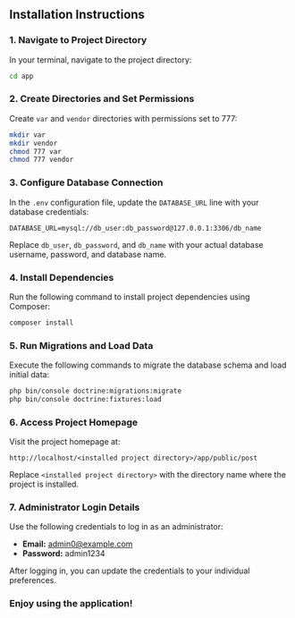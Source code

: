 ## Installation Instructions

### 1. Navigate to Project Directory

In your terminal, navigate to the project directory:
```bash
cd app
```

### 2. Create Directories and Set Permissions

Create `var` and `vendor` directories with permissions set to 777:
```bash
mkdir var
mkdir vendor
chmod 777 var
chmod 777 vendor
```

### 3. Configure Database Connection

In the `.env` configuration file, update the `DATABASE_URL` line with your database credentials:
```
DATABASE_URL=mysql://db_user:db_password@127.0.0.1:3306/db_name
```
Replace `db_user`, `db_password`, and `db_name` with your actual database username, password, and database name.


### 4. Install Dependencies

Run the following command to install project dependencies using Composer:
```bash
composer install
```

### 5. Run Migrations and Load Data

Execute the following commands to migrate the database schema and load initial data:
```bash
php bin/console doctrine:migrations:migrate
php bin/console doctrine:fixtures:load
```

### 6. Access Project Homepage

Visit the project homepage at:
```
http://localhost/<installed project directory>/app/public/post
```
Replace `<installed project directory>` with the directory name where the project is installed.

### 7. Administrator Login Details

Use the following credentials to log in as an administrator:
- **Email:** admin0@example.com
- **Password:** admin1234

After logging in, you can update the credentials to your individual preferences.

### Enjoy using the application!